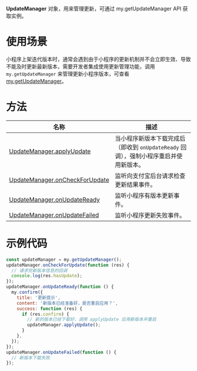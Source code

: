 **UpdateManager** 对象，用来管理更新，可通过 my.getUpdateManager API 获取实例。

# 使用场景

小程序上架迭代版本时，通常会遇到由于小程序的更新机制并不会立即生效、导致不能及时更新最新版本，需要开发者集成使用更新管理功能，调用 `my.getUpdateManager` 来管理更新小程序版本，可查看 [my.getUpdateManager](https://opendocs.alipay.com/mini/api/zdblqg)。

# 方法

| **名称** | **描述** |
| --- | --- |
| [UpdateManager.applyUpdate](https://opendocs.alipay.com/mini/api/neau2a) | 当小程序新版本下载完成后（即收到 `onUpdateReady` 回调），强制小程序重启并使用新版本。 |
| [UpdateManager.onCheckForUpdate](https://opendocs.alipay.com/mini/api/nm7dtb) | 监听向支付宝后台请求检查更新结果事件。 |
| [UpdateManager.onUpdateReady](https://opendocs.alipay.com/mini/api/gfz316) | 监听小程序有版本更新事件。 |
| [UpdateManager.onUpdateFailed](https://opendocs.alipay.com/mini/api/sy1k0e) | 监听小程序更新失败事件。 |

# 示例代码

```javascript
const updateManager = my.getUpdateManager();
updateManager.onCheckForUpdate(function (res) {
  // 请求完新版本信息的回调
  console.log(res.hasUpdate);
});
updateManager.onUpdateReady(function () {
  my.confirm({
    title: '更新提示',
    content: '新版本已经准备好，是否重启应用？',
    success: function (res) {
      if (res.confirm) {
        // 新的版本已经下载好，调用 applyUpdate 应用新版本并重启
        updateManager.applyUpdate();
      }
    },
  });
});
updateManager.onUpdateFailed(function () {
  // 新版本下载失败
});
```
